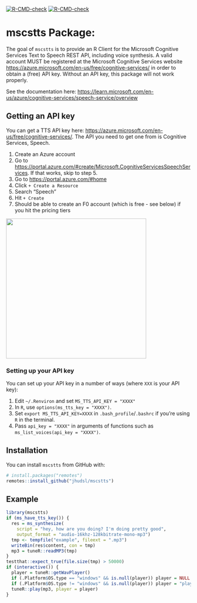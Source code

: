 
<!-- badges: start -->

[![R-CMD-check](https://github.com/jhudsl/mscstts/workflows/R-CMD-check/badge.svg)](https://github.com/jhudsl/mscstts/actions)
[![R-CMD-check](https://github.com/jhudsl/mscstts/actions/workflows/R-CMD-check.yaml/badge.svg)](https://github.com/jhudsl/mscstts/actions/workflows/R-CMD-check.yaml)
<!-- badges: end -->

# mscstts Package:

The goal of `mscstts` is to provide an R Client for the Microsoft
Cognitive Services Text to Speech REST API, including voice synthesis. A
valid account MUST be registered at the Microsoft Cognitive Services
website <https://azure.microsoft.com/en-us/free/cognitive-services/> in
order to obtain a (free) API key. Without an API key, this package will
not work properly.

See the documentation here:
<https://learn.microsoft.com/en-us/azure/cognitive-services/speech-service/overview>

## Getting an API key

You can get a TTS API key here:
<https://azure.microsoft.com/en-us/free/cognitive-services/>. The API
you need to get one from is Cognitive Services, Speech.

1.  Create an Azure account
2.  Go to
    <https://portal.azure.com/#create/Microsoft.CognitiveServicesSpeechServices>.
    If that works, skip to step 5.
3.  Go to <https://portal.azure.com/#home>
4.  Click `+ Create a Resource`
5.  Search “Speech”
6.  Hit `+ Create`
7.  Should be able to create an F0 account (which is free - see below)
    if you hit the pricing tiers

<img src="man/figures/README-f0.png" width="382" />

### Setting up your API key

You can set up your API key in a number of ways (where `XXX` is your API
key):

1.  Edit `~/.Renviron` and set `MS_TTS_API_KEY = "XXXX"`
2.  In `R`, use `options(ms_tts_key = "XXXX")`.
3.  Set `export MS_TTS_API_KEY=XXXX` in `.bash_profile`/`.bashrc` if
    you’re using `R` in the terminal.
4.  Pass `api_key = "XXXX"` in arguments of functions such as
    `ms_list_voices(api_key = "XXXX")`.

## Installation

You can install `mscstts` from GitHub with:

``` r
# install.packages("remotes")
remotes::install_github("jhudsl/mscstts")
```

## Example

``` r
library(mscstts)
if (ms_have_tts_key()) {
  res = ms_synthesize(
    script = "hey, how are you doing? I'm doing pretty good",
    output_format = "audio-16khz-128kbitrate-mono-mp3")
  tmp <- tempfile("example", fileext = ".mp3")
  writeBin(res$content, con = tmp)
  mp3 = tuneR::readMP3(tmp)
}
testthat::expect_true(file.size(tmp) > 50000)
if (interactive()) {
  player = tuneR::getWavPlayer()
  if (.Platform$OS.type == "windows" && is.null(player)) player = NULL
  if (.Platform$OS.type != "windows" && is.null(player)) player = "play"
  tuneR::play(mp3, player = player)
}
```
